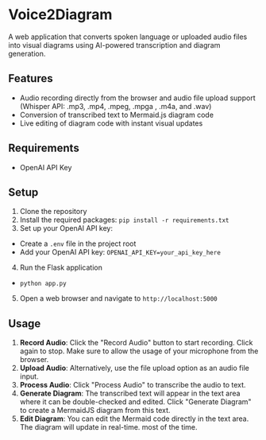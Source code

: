 # Voice2Diagram
A web application that converts spoken language or uploaded audio files into visual diagrams using AI-powered transcription and diagram generation.

## Features

- Audio recording directly from the browser and audio file upload support (Whisper API: .mp3, .mp4, .mpeg, .mpga , .m4a, and .wav)
- Conversion of transcribed text to Mermaid.js diagram code
- Live editing of diagram code with instant visual updates

## Requirements
- OpenAI API Key

## Setup

1. Clone the repository
2. Install the required packages: `pip install -r requirements.txt`
4. Set up your OpenAI API key:
- Create a `.env` file in the project root
- Add your OpenAI API key: `OPENAI_API_KEY=your_api_key_here`
4. Run the Flask application
- `python app.py`
5. Open a web browser and navigate to `http://localhost:5000`


## Usage
1. **Record Audio**: Click the "Record Audio" button to start recording. Click again to stop. Make sure to allow the usage of your microphone from the browser.
2. **Upload Audio**: Alternatively, use the file upload option as an audio file input.
3. **Process Audio**: Click "Process Audio" to transcribe the audio to text.
4. **Generate Diagram**: The transcribed text will appear in the text area where it can be double-checked and edited. Click "Generate Diagram" to create a MermaidJS diagram from this text.
5. **Edit Diagram**: You can edit the Mermaid code directly in the text area. The diagram will update in real-time. most of the time.
